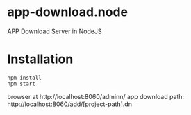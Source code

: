 # app-download.node
APP Download Server in NodeJS

# Installation
```NodeJS
npm install
npm start
```

browser at http://localhost:8060/adminn/
app download path: http://localhost:8060/add/[project-path].dn
